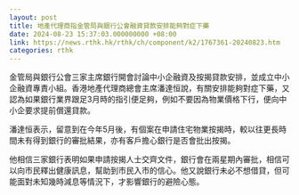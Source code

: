 ```yaml
---
layout: post
title: 地產代理商指金管局與銀行公會融資貸款安排能夠對症下藥
date: 2024-08-23 15:37:03.000000000 +08:00
link: https://news.rthk.hk/rthk/ch/component/k2/1767361-20240823.htm
categories: rthk
---
```


金管局與銀行公會三家主席銀行開會討論中小企融資及按揭貸款安排，並成立中小企融資專責小組。香港地產代理商總會主席潘達恒說，有關安排能夠對症下藥，又認為如果銀行業界跟足3月時的指引便足夠，例如不要因為物業價格下行，便向中小企要求提前償還貸款。

潘達恒表示，留意到在今年5月後，有個案在申請住宅物業按揭時，較以往更長時間未有得到銀行的審批結果，亦有客戶擔心銀行是否會批出按揭。

他相信三家銀行表明如果申請按揭人士交齊文件，銀行會在兩星期內審批，相信可以向市民釋出健康訊息，幫助到市民入市的信心。他又說銀行未必不想借貸，但可能面對未知幾時減息等情況下，才影響銀行的避險心態。
